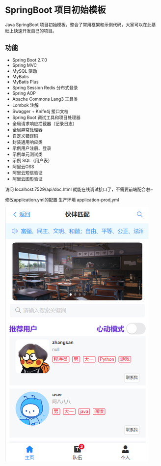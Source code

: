# SpringBoot 项目初始模板
Java SpringBoot 项目初始模板，整合了常用框架和示例代码，大家可以在此基础上快速开发自己的项目。

## 功能

- Spring Boot 2.7.0
- Spring MVC
- MySQL 驱动
- MyBatis
- MyBatis Plus
- Spring Session Redis 分布式登录
- Spring AOP
- Apache Commons Lang3 工具类
- Lombok 注解
- Swagger + Knife4j 接口文档
- Spring Boot 调试工具和项目处理器
- 全局请求响应拦截器（记录日志）
- 全局异常处理器
- 自定义错误码
- 封装通用响应类
- 示例用户注册、登录
- 示例单元测试类
- 示例 SQL（用户表）
- 阿里云OSS
- 阿里云短信验证
- 阿里云图形验证

访问 localhost:7529/api/doc.html 就能在线调试接口了，不需要前端配合啦~

修改application.yml的配置
生产环境 application-prod,yml

![](..\images\1.png)




